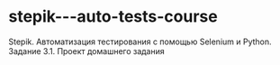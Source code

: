 # stepik---auto-tests-course
Stepik. Автоматизация тестирования с помощью Selenium и Python. Задание 3.1.
Проект домашнего задания
